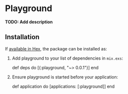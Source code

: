 # Playground

**TODO: Add description**

## Installation

If [available in Hex](https://hex.pm/docs/publish), the package can be installed as:

  1. Add playground to your list of dependencies in `mix.exs`:

        def deps do
          [{:playground, "~> 0.0.1"}]
        end

  2. Ensure playground is started before your application:

        def application do
          [applications: [:playground]]
        end

